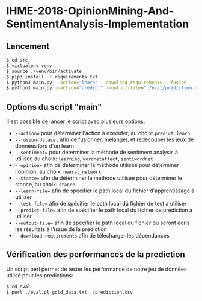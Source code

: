 # IHME-2018-OpinionMining-And-SentimentAnalysis-Implementation

## Lancement

```bash
$ cd src
$ virtualenv venv
$ source ./venv/bin/activate
$ pip3 install -r requirements.txt
$ python3 main.py --action="learn" --download-requirements --fusion
$ python3 main.py --action="predict" --output-file="./eval/prediction.csv"
```

## Options du script "main"

Il est possible de lancer le script avec plusieurs options:
* `--action=` pour déterminer l'action à executer, au choix: `predict`, `learn`
* `--fusion-dataset` afin de fusionner, mélanger, et redécouper les jeux de données lors d'un learn
* `--sentiment=` pour déterminer la méthode de sentiment analysis à utiliser, au choix: `learning`, `wordnetaffect`, `sentiwordnet`
* `--opinion=` afin de déterminer la méthode utilisée pour déterminer l'opinion, au choix: `neural_network`
* `--stance=` afin de déterminer la méthode utilisée pour déterminer le stance, au choix: `stance`
* `--learn-file=` afin de spécifier le path local du fichier d'apprentissage à utiliser
* `--test-file=` afin de spécifier le path local du fichier de test à utiliser
* `--predict-file=` afin de spécifier le path local du fichier de prediction à utiliser
* `--output-file=` afin de spécifier le path local du fichier ou seront écris les résultats à l'issue de la prediction
* `--download-requirements` afin de télécharger les dépendances

## Vérification des performances de la prediction

Un script perl permet de tester les performance de notre jeu de données utilisé pour les predictions:
```bash
$ cd eval
$ perl ./eval.pl gold_data.txt ./prediction.csv
```
